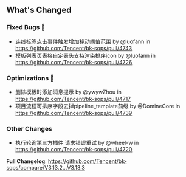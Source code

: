 <!-- Release notes generated using configuration in .github/release.yml at master -->

## What's Changed
### Fixed Bugs 👾
* 连线标签点击事件触发增加移动阈值范围 by @luofann in https://github.com/Tencent/bk-sops/pull/4743
* 模板列表页表格自定表头支持渲染排序icon by @luofann in https://github.com/Tencent/bk-sops/pull/4726
### Optimizations 🦾
* 删除模板时添加消息提示 by @ywywZhou in https://github.com/Tencent/bk-sops/pull/4717
* 项目流程可排序字段去掉pipeline_template前缀 by @DomineCore in https://github.com/Tencent/bk-sops/pull/4739
### Other Changes
* 执行轮询第三方插件 请求错误重试 by @wheel-w in https://github.com/Tencent/bk-sops/pull/4720


**Full Changelog**: https://github.com/Tencent/bk-sops/compare/V3.13.2...V3.13.3
